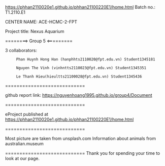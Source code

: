 
https://phhan2110020e1.github.io/phhan21100220E1/home.html
Batch no.: T1.2110.E1

CENTER NAME: ACE-HCMC-2-FPT

Project title: Nexus Aquarium

========> Group 5 <=========

3 collaborators:

         Phan Huynh Hong Han (hanphhts2110020@fpt.edu.vn) Student1345181

         Nguyen The Vinh (vinhntts2110023@fpt.edu.vn) Student1345351
         
         Le Thanh Hieu(hieultts21100028@fpt.edu.vn) Student1345436
============================

github report link: https://nguyenhoang1995.github.io/group4/Document

============================

eProject published at https://phhan2110020e1.github.io/phhan21100220E1/home.html

============================

Most picture are taken from unsplash.com
Information about animals from australian.museum

============================ Thank you for spending your time to look at our page.

